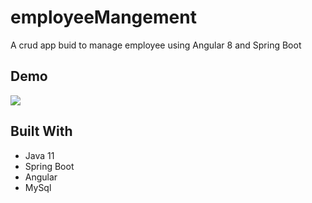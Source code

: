 # employeeMangement
 A crud app buid to manage employee using Angular 8 and Spring Boot
 
 ## Demo

<img src="./assets/Animation.gif" style="align: center;">

## Built With

* Java 11
* Spring Boot
* Angular
* MySql
